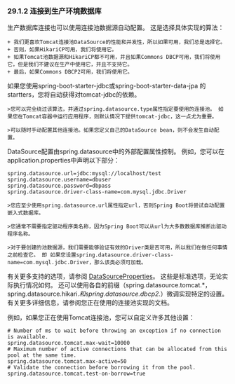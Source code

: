 ### 29.1.2 连接到生产环境数据库

生产数据库连接也可以使用连接池数据源自动配置。 这是选择具体实现的算法：

    + 我们更喜欢Tomcat连接池DataSource的性能和并发性，所以如果可用，我们总是选择它。
    + 否则，如果HikariCP可用，我们将使用它。
    + 如果Tomcat池数据源和HikariCP都不可用，并且如果Commons DBCP可用，我们将使用它，但是我们不建议在生产中使用它，并且不支持它。
    + 最后，如果Commons DBCP2可用，我们将使用它。
    
如果您使用spring-boot-starter-jdbc或spring-boot-starter-data-jpa 的startters，您将自动获得对tomcat-jdbc的依赖。

    >您可以完全绕过该算法，并通过spring.datasource.type属性指定要使用的连接池。 如果您在Tomcat容器中运行应用程序，则默认情况下提供tomcat-jdbc，这一点尤为重要。

    >可以随时手动配置其他连接池。如果您定义自己的DataSource bean，则不会发生自动配置。
    
DataSource配置由spring.datasource中的外部配置属性控制。 例如，您可以在application.properties中声明以下部分：
```
spring.datasource.url=jdbc:mysql://localhost/test
spring.datasource.username=dbuser
spring.datasource.password=dbpass
spring.datasource.driver-class-name=com.mysql.jdbc.Driver
```

    >您应至少使用spring.datasource.url属性指定url，否则Spring Boot将尝试自动配置嵌入式数据库。

    >您通常不需要指定驱动程序类名称，因为Spring Boot可以从url为大多数数据库推断出驱动程序名称。

    >对于要创建的池数据源，我们需要能够验证有效的Driver类是否可用，所以我们在做任何事情之前检查它。 即 如果您设置spring.datasource.driver-class-name=com.mysql.jdbc.Driver，那么该类必须可加载。
    
有关更多支持的选项，请参阅 [DataSourceProperties](https://github.com/spring-projects/spring-boot/tree/v1.5.2.RELEASE/spring-boot-autoconfigure/src/main/java/org/springframework/boot/autoconfigure/jdbc/DataSourceProperties.java)。 这些是标准选项，无论实际执行情况如何。 还可以使用各自的前缀（spring.datasource.tomcat.*，spring.datasource.hikari.*和spring.datasource.dbcp2.*）微调实现特定的设置。 有关更多详细信息，请参阅您正在使用的连接池实现的文档。

例如，如果您正在使用Tomcat连接池，您可以自定义许多其他设置：
```
# Number of ms to wait before throwing an exception if no connection is available.
spring.datasource.tomcat.max-wait=10000
# Maximum number of active connections that can be allocated from this pool at the same time.
spring.datasource.tomcat.max-active=50
# Validate the connection before borrowing it from the pool.
spring.datasource.tomcat.test-on-borrow=true
```